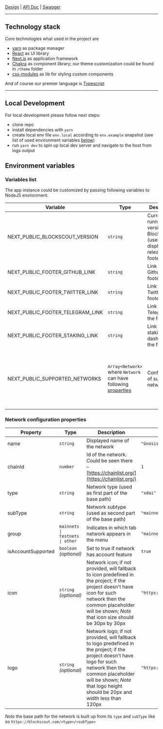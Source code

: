 [Design](https://www.figma.com/file/07zoJSAP7Vo655ertmlppA/My_Account?node-id=279%3A1006) | [API Doc](https://github.com/blockscout/blockscout-account/blob/account/apps/block_scout_web/API.md) | [Swagger](https://app.swaggerhub.com/apis/NIKITOSING4/blockscout-account-api/1.0)

-----
## Technology stack

Core technologies what used in the project are
- [yarn](https://yarnpkg.com/) as package manager
- [React](https://reactjs.org/) as UI library
- [Next.js](https://nextjs.org/) as application framework
- [Chakra](https://chakra-ui.com/) as component library; our theme customization could be found in `/theme` folder
- [css-modules](https://github.com/css-modules/css-modules) as lib for styling custom components

And of course our premier language is [Typescript](https://www.typescriptlang.org/)

-----
## Local Development

For local development please follow next steps:
- clone repo
- install dependencies with `yarn`
- create local env file `env.local` according to `env.example` snapshot (see list of used environment variables [below](#environment-variables))
- run `yarn dev` to spin up local dev server and navigate to the host from logs output

## Environment variables
### Variables list
The app instance could be customized by passing following variables to NodeJS environment.

| Variable | Type | Description | Default value
| --- | --- | --- | --- |
| NEXT_PUBLIC_BLOCKSCOUT_VERSION | `string` | Current running version of Blockscout (used to display link to release in the footer) |
| NEXT_PUBLIC_FOOTER_GITHUB_LINK | `string` | Link to Github in the footer | `https://github.com/blockscout/blockscout` |
| NEXT_PUBLIC_FOOTER_TWITTER_LINK | `string` | Link to Twitter in the footer | `https://www.twitter.com/blockscoutcom` |
| NEXT_PUBLIC_FOOTER_TELEGRAM_LINK | `string` | Link to Telegram in the footer | `https://t.me/poa_network` |
| NEXT_PUBLIC_FOOTER_STAKING_LINK | `string` | Link to staking dashboard in the footer | `https://duneanalytics.com/maxaleks/xdai-staking` |
| NEXT_PUBLIC_SUPPORTED_NETWORKS | `Array<Network>` where `Network` can have following [properties](#network-configuration-properties) | Configuration of supported networks | `[{"name":"Gnosis Chain","type":"xdai","subType":"mainnet","group":"mainnets","isAccountSupported":true, "chainId": 100},{"name":"Optimism on Gnosis Chain","shortName":"OoG","type":"xdai","subType":"optimism","group":"mainnets","icon":"https://www.fillmurray.com/60/60", "chainId": 300},{"name":"Arbitrum on xDai","type":"xdai","subType":"aox","group":"mainnets", "chainId": 200},{"name":"Ethereum","shortName":"ETH","type":"eth","subType":"mainnet","group":"mainnets", "chainId": 1},{"name":"Ethereum Classic","shortName":"ETC","type":"etc","subType":"mainnet","group":"mainnets", "chainId": 61},{"name":"POA","shortName":"POA","type":"poa","subType":"core","group":"mainnets","isAccountSupported":true, "chainId": 99},{"name":"RSK","shortName":"RBTC","type":"rsk","subType":"mainnet","group":"mainnets", "chainId": 30},{"name":"Gnosis Chain Testnet","type":"xdai","subType":"testnet","group":"testnets"},{"name":"POA Sokol","shortName":"POA","type":"poa","subType":"sokol","group":"testnets", "chainId": 77},{"name":"ARTIS Σ1","type":"artis","subType":"sigma1","group":"other", "chainId": 246529},{"name":"LUKSO L14","shortName":"POA","type":"lukso","subType":"l14","group":"other", "chainId": 22}]` |

### Network configuration properties

| Property | Type | Description | Example value
| --- | --- | --- | --- |
| name | `string` | Displayed name of the network | `"Gnosis Chain"` |
| chainId | `number` | Id of the network. Could be seen there – [https://chainlist.org/](https://chainlist.org/) | `1` |
| type | `string` | Network type (used as first part of the base path) | `"xdai"` |
| subType | `string` | Network subtype (used as second part of the base path) | `"mainnet"` |
| group | `mainnets \| testnets \| other` | Indicates in which tab network appears in the menu | `"mainnets"` |
| isAccountSupported | `boolean` *(optional)* | Set to true if network has account feature | `true` |
| icon | `string` *(optional)* | Network icon; if not provided, will fallback to  icon predefined in the project; if the project doesn't have icon for such network then the common placeholder will be shown; *Note* that icon size should be 30px by 30px | `"https://www.fillmurray.com/60/60"` |
| logo | `string` *(optional)* | Network logo; if not provided, will fallback to logo predefined in the project; if the project doesn't have logo for such network then the common placeholder will be shown; *Note* that logo height should be 20px and width less than 120px | `"https://www.fillmurray.com/240/40"` |

*Note* the base path for the network is built up from its `type` and `subType` like so `https://blockscout.com/<type>/<subType>`
